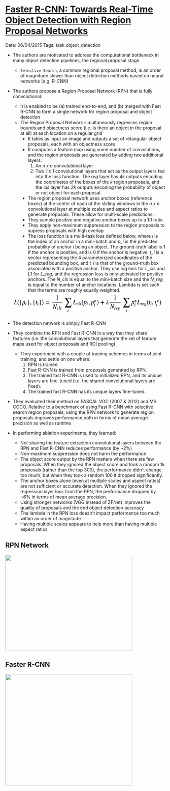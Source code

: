 # [Faster R-CNN: Towards Real-Time Object Detection with Region Proposal Networks ](https://arxiv.org/abs/1506.01497)

Date: 06/04/2015
Tags: task.object_detection

- The authors are motivated to address the computational bottleneck in many object detection pipelines, the regional proposal stage
    - `Selective Search`, a common regional proposal method, is an order of magnitude slower than object detection methods based on neural networks (e.g. R-CNN)
- The authors propose a Region Proposal Network (RPN) that is fully convolutional:
    - It is enabled to be (a) trained end-to-end, and (b) merged with Fast R-CNN to form a single network for region proposal and object detection
    - The Region Proposal Network simultaneously regresses region bounds and objectness score (i.e. is there an object in the proposal at all) at each location on a regular grid
        - It takes as input an image and outputs a set of retangular object proposals, each with an objectness score
        - It computes a feature map using some number of convolutions, and the region proposals are generated by adding two additional layers:
            1. An *n x n* convolutional layer
            2. Two *1 x 1* convolutional layers that act as the output layers fed into the loss function. The *reg* layer has *4k* outputs encoding the coordinates of the boxes of the *k* region proposals, and the *cls* layer has *2k* outputs encoding the probability of object or not object for each proposal.
        - The region proposal network uses anchor boxes (reference boxes) at the center of each of the sliding windows in the *n x n* convolutional layer at multiple scales and aspect ratios to generate proposals. These allow for multi-scale predictions.
        - They sample positive and negative anchor boxes up to a 1:1 ratio
        - They apply non-maximum suppression to the region proposals to supress proposals with high overlap
        - The loss function is a multi-task loss defined below, where *i* is the index of an anchor in a mini-batch and *p_i* is the predicted probability of anchor *i* being an object. The ground-truth label is 1 if the anchor is positive, and is 0 if the anchor is negative. *t_i* is a vector representing the 4 parameterized coordinates of the predicted bounding box, and *t_i* is that of the ground-truth box associated with a positive anchor. They use log loss for *L_cls* and L1 for *L_reg*, and the regression loss is only activated for positive anchors. The *N_cls* is equal to the mini-batch size and the *N_reg* is equal to the number of anchor locations. Lambda is set such that the terms are roughly equally weighted.  

    <img src="./images/rpn_loss_function.png" width=600 height=70>

- The detection network is simply Fast R-CNN
- They combine the RPN and Fast R-CNN in a way that they share features (i.e. the convolutional layers that generate the set of feature maps used for object proposals and ROI pooling)
    - They experiment with a couple of training schemes in terms of joint training, and settle on one where:
        1. RPN is trained
        2. Fast R-CNN is trained from proposals generated by RPN.
        3. The trained fast R-CNN is used to initialized RPN, and its unique layers are fine-tuned (i.e. the shared convolutional layers are fixed).
        4. The trained fast R-CNN has its unique layers fine-tuned.
- They evaluated their method on PASCAL VOC (2007 & 2012) and MS COCO. Relative to a benchmark of using Fast R-CNN with selective search region proposals, using the RPN network to generate region proposals improves performance both in terms of mean average precision as well as runtime
- In performing ablation experiments, they learned:
    - Not sharing the feature extraction convolutional layers between the RPN and Fast R-CNN reduces performance (by ~2%)
    - Non-maximum suppression does not harm the performance
    - The object score output by the RPN matters when there are few proposals. When they ignored the object score and took a random 1k proposals (rather than the top 300), the performance didn't change too much, but when they took a random 100 it dropped significantly.
    - The anchor boxes alone (even at multiple scales and aspect ratios) are not sufficient or accurate detection. When they ignored the regression layer loss from the RPN, the performance dropped by ~6% in terms of mean average precision.
    - Using stronger networks (VGG instead of ZFNet) improves the quality of proposals and the end object detection accuracy
    - The lambda in the RPN loss doesn't impact performance too much within an order of magnitude
    - Having multiple scales appears to help more than having multiple aspect ratios

## RPN Network

<image src="./images/rpn_network.png" width=400 height=300>

## Faster R-CNN
<image src="./images/faster_rcnn.png" width=400 height=350>
